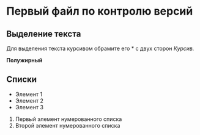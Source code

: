 # Первый файл по контролю версий

## Выделение текста

Для выделения текста курсивом обрамите его * с двух сторон *Курсив.*

**Полужирный**
## Списки
* Элемент 1
* Элемент 2
* Элемент 3

1. Первый элемент нумерованного списка
2. Второй элемент нумерованного списка


